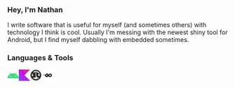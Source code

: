 ### Hey, I'm Nathan

I write software that is useful for myself (and sometimes others) with technology I think is cool. Usually I'm messing with the newest shiny tool for Android, but I find myself dabbling with embedded sometimes.

### Languages & Tools

<img align="left" alt="Android" width="26px" src="https://raw.githubusercontent.com/github/explore/master/topics/android/android.png" />
<img align="left" alt="Kotlin" width="26px" src="https://raw.githubusercontent.com/github/explore/master/topics/kotlin/kotlin.png" />
<img align="left" alt="Rust" width="26px" src="https://raw.githubusercontent.com/github/explore/master/topics/rust/rust.png" />
<img align="left" alt="Go" width="26px" src="https://raw.githubusercontent.com/github/explore/master/topics/go/go.png" />

<br/>

